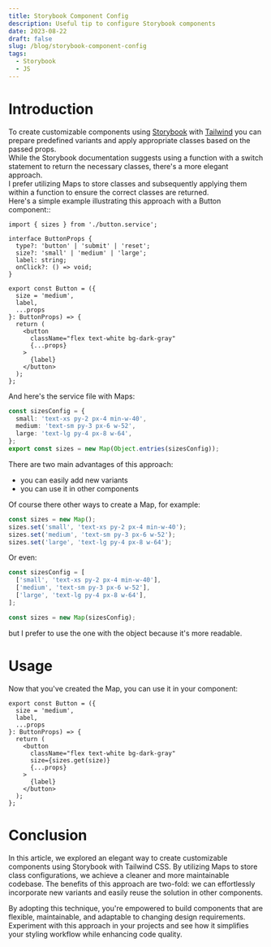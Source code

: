 ```yaml
---
title: Storybook Component Config
description: Useful tip to configure Storybook components
date: 2023-08-22
draft: false
slug: /blog/storybook-component-config
tags:
  - Storybook
  - JS
---
```


# Introduction

To create customizable components using [Storybook](https://storybook.js.org/) with [Tailwind](https://tailwindcss.com/) you can prepare predefined variants and apply appropriate classes based on the passed props.<br> While the Storybook documentation suggests using a function with a switch statement to return the necessary classes, there's a more elegant approach.<br>
I prefer utilizing Maps to store classes and subsequently applying them within a function to ensure the correct classes are returned.<br> Here's a simple example illustrating this approach with a Button component::

```javascript:title=src/stories/Button.tsx
import { sizes } from './button.service';

interface ButtonProps {
  type?: 'button' | 'submit' | 'reset';
  size?: 'small' | 'medium' | 'large';
  label: string;
  onClick?: () => void;
}

export const Button = ({
  size = 'medium',
  label,
  ...props
}: ButtonProps) => {
  return (
    <button
      className="flex text-white bg-dark-gray"
      {...props}
    >
      {label}
    </button>
  );
};
```

And here's the service file with Maps:

```javascript:title=src/stories/button.service.ts
const sizesConfig = {
  small: 'text-xs py-2 px-4 min-w-40',
  medium: 'text-sm py-3 px-6 w-52',
  large: 'text-lg py-4 px-8 w-64',
};
export const sizes = new Map(Object.entries(sizesConfig));
```

There are two main advantages of this approach:

- you can easily add new variants
- you can use it in other components

Of course there other ways to create a Map, for example:

```javascript
const sizes = new Map();
sizes.set('small', 'text-xs py-2 px-4 min-w-40');
sizes.set('medium', 'text-sm py-3 px-6 w-52');
sizes.set('large', 'text-lg py-4 px-8 w-64');
```

Or even:

```javascript
const sizesConfig = [
  ['small', 'text-xs py-2 px-4 min-w-40'],
  ['medium', 'text-sm py-3 px-6 w-52'],
  ['large', 'text-lg py-4 px-8 w-64'],
];

const sizes = new Map(sizesConfig);
```

but I prefer to use the one with the object because it's more readable.

# Usage

Now that you've created the Map, you can use it in your component:

```javascript:title=src/stories/Button.tsx
export const Button = ({
  size = 'medium',
  label,
  ...props
}: ButtonProps) => {
  return (
    <button
      className="flex text-white bg-dark-gray"
      size={sizes.get(size)}
      {...props}
    >
      {label}
    </button>
  );
};
```

# Conclusion

In this article, we explored an elegant way to create customizable components using Storybook with Tailwind CSS. By utilizing Maps to store class configurations, we achieve a cleaner and more maintainable codebase. The benefits of this approach are two-fold: we can effortlessly incorporate new variants and easily reuse the solution in other components.

By adopting this technique, you're empowered to build components that are flexible, maintainable, and adaptable to changing design requirements. Experiment with this approach in your projects and see how it simplifies your styling workflow while enhancing code quality.
